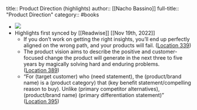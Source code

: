 title:: Product Direction (highlights)
author:: [[Nacho Bassino]]
full-title:: "Product Direction"
category:: #books

- ![](https://m.media-amazon.com/images/I/81yxoygJDEL._SY160.jpg)
- Highlights first synced by [[Readwise]] [[Nov 19th, 2022]]
	- If you don’t work on getting the right insights, you’ll end up perfectly aligned on the wrong path, and your products will fail. ([Location 339](https://readwise.io/to_kindle?action=open&asin=B0916MNZCV&location=339))
	- The product vision aims to describe the positive and customer-focused change the product will generate in the next three to five years by magically solving hard and enduring problems. ([Location 389](https://readwise.io/to_kindle?action=open&asin=B0916MNZCV&location=389))
	- “For (target customer) who (need statement), the (product/brand name) is a (product category) that (key benefit statement/compelling reason to buy). Unlike (primary competitor alternatives), (product/brand name) (primary differentiation statement)” ([Location 395](https://readwise.io/to_kindle?action=open&asin=B0916MNZCV&location=395))